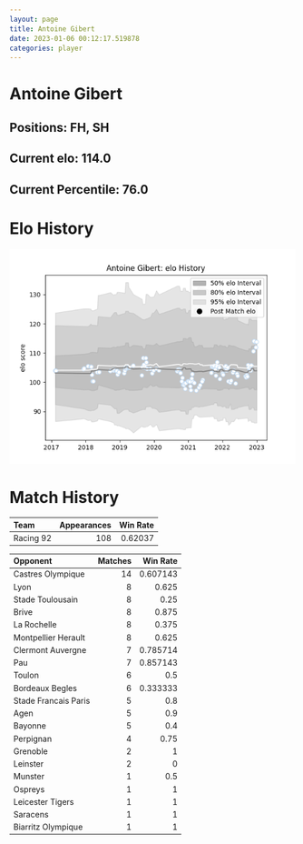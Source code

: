```yaml
---  
layout: page  
title: Antoine Gibert  
date: 2023-01-06 00:12:17.519878  
categories: player  
---
```

# Antoine Gibert

## Positions: FH, SH

## Current elo: 114.0

## Current Percentile: 76.0

# Elo History


![elo history](history_AntoineGibert.png)
# Match History


| Team      |   Appearances |   Win Rate |
|:----------|--------------:|-----------:|
| Racing 92 |           108 |    0.62037 |

| Opponent             |   Matches |   Win Rate |
|:---------------------|----------:|-----------:|
| Castres Olympique    |        14 |   0.607143 |
| Lyon                 |         8 |   0.625    |
| Stade Toulousain     |         8 |   0.25     |
| Brive                |         8 |   0.875    |
| La Rochelle          |         8 |   0.375    |
| Montpellier Herault  |         8 |   0.625    |
| Clermont Auvergne    |         7 |   0.785714 |
| Pau                  |         7 |   0.857143 |
| Toulon               |         6 |   0.5      |
| Bordeaux Begles      |         6 |   0.333333 |
| Stade Francais Paris |         5 |   0.8      |
| Agen                 |         5 |   0.9      |
| Bayonne              |         5 |   0.4      |
| Perpignan            |         4 |   0.75     |
| Grenoble             |         2 |   1        |
| Leinster             |         2 |   0        |
| Munster              |         1 |   0.5      |
| Ospreys              |         1 |   1        |
| Leicester Tigers     |         1 |   1        |
| Saracens             |         1 |   1        |
| Biarritz Olympique   |         1 |   1        |